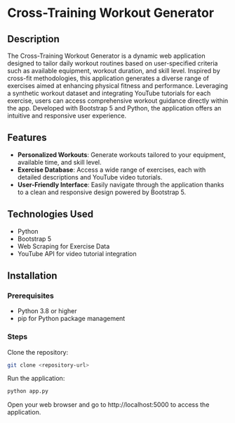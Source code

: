 # Cross-Training Workout Generator

## Description
The Cross-Training Workout Generator is a dynamic web application designed to tailor daily workout routines based on user-specified criteria such as available equipment, workout duration, and skill level. Inspired by cross-fit methodologies, this application generates a diverse range of exercises aimed at enhancing physical fitness and performance. Leveraging a synthetic workout dataset and integrating YouTube tutorials for each exercise, users can access comprehensive workout guidance directly within the app. Developed with Bootstrap 5 and Python, the application offers an intuitive and responsive user experience.

## Features
- **Personalized Workouts**: Generate workouts tailored to your equipment, available time, and skill level.
- **Exercise Database**: Access a wide range of exercises, each with detailed descriptions and YouTube video tutorials.
- **User-Friendly Interface**: Easily navigate through the application thanks to a clean and responsive design powered by Bootstrap 5.

## Technologies Used
- Python
- Bootstrap 5
- Web Scraping for Exercise Data
- YouTube API for video tutorial integration

## Installation

### Prerequisites
- Python 3.8 or higher
- pip for Python package management

### Steps
Clone the repository:
```bash
git clone <repository-url>
```

Run the application:
```bash
python app.py
```
Open your web browser and go to http://localhost:5000 to access the application.

